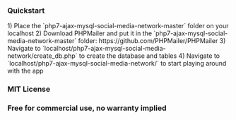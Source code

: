 <h3>Quickstart</h3>
1) Place the `php7-ajax-mysql-social-media-network-master` folder on your localhost
2) Download PHPMailer and put it in the `php7-ajax-mysql-social-media-network-master` folder: https://github.com/PHPMailer/PHPMailer
3) Navigate to `localhost/php7-ajax-mysql-social-media-network/create_db.php` to create the database and tables
4) Navigate to `localhost/php7-ajax-mysql-social-media-network/` to start playing around with the app

<h3>MIT License</h3>
<h3>Free for commercial use, no warranty implied</h3>
